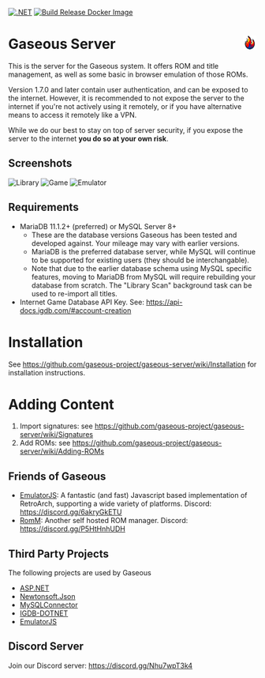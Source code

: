 [![.NET](https://github.com/gaseous-project/gaseous-server/actions/workflows/dotnet.yml/badge.svg)](https://github.com/gaseous-project/gaseous-server/actions/workflows/dotnet.yml) [![Build Release Docker Image](https://github.com/gaseous-project/gaseous-server/actions/workflows/BuildDockerOnTag-Release.yml/badge.svg)](https://github.com/gaseous-project/gaseous-server/actions/workflows/BuildDockerOnTag-Release.yml)
# <img src="./logo.png" height="28" style="float: right;" /> Gaseous Server

This is the server for the Gaseous system. It offers ROM and title management, as well as some basic in browser emulation of those ROMs.

Version 1.7.0 and later contain user authentication, and can be exposed to the internet. However, it is recommended to not expose the server to the internet if you're not actively using it remotely, or if you have alternative means to access it remotely like a VPN.

While we do our best to stay on top of server security, if you expose the server to the internet **you do so at your own risk**.

## Screenshots
![Library](./gaseous-server/wwwroot/screenshots/Library.png)
![Game](./gaseous-server/wwwroot/screenshots/Game.png)
![Emulator](./gaseous-server/wwwroot/screenshots/Emulator.png)

## Requirements
* MariaDB 11.1.2+ (preferred) or MySQL Server 8+
  * These are the database versions Gaseous has been tested and developed against. Your mileage may vary with earlier versions.
  * MariaDB is the preferred database server, while MySQL will continue to be supported for existing users (they should be interchangable).
  * Note that due to the earlier database schema using MySQL specific features, moving to MariaDB from MySQL will require rebuilding your database from scratch. The "Library Scan" background task can be used to re-import all titles.
* Internet Game Database API Key. See: https://api-docs.igdb.com/#account-creation

# Installation
See https://github.com/gaseous-project/gaseous-server/wiki/Installation for installation instructions.

# Adding Content
1. Import signatures: see https://github.com/gaseous-project/gaseous-server/wiki/Signatures
2. Add ROMs: see https://github.com/gaseous-project/gaseous-server/wiki/Adding-ROMs

## Friends of Gaseous
* [EmulatorJS](https://github.com/EmulatorJS/EmulatorJS): A fantastic (and fast) Javascript based implementation of RetroArch, supporting a wide variety of platforms. Discord: https://discord.gg/6akryGkETU
* [RomM](https://github.com/zurdi15/romm): Another self hosted ROM manager. Discord: https://discord.gg/P5HtHnhUDH

## Third Party Projects
The following projects are used by Gaseous
* [ASP.NET](https://dotnet.microsoft.com/en-us/apps/aspnet)
* [Newtonsoft.Json](https://github.com/JamesNK/Newtonsoft.Json)
* [MySQLConnector](https://mysqlconnector.net)
* [IGDB-DOTNET](https://github.com/kamranayub/igdb-dotnet)
* [EmulatorJS](https://github.com/EmulatorJS/EmulatorJS)

## Discord Server
Join our Discord server: https://discord.gg/Nhu7wpT3k4
